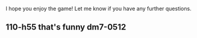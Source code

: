I hope you enjoy the game! Let me know if you have any further questions.

110-h55
that's funny
dm7-0512
-----
